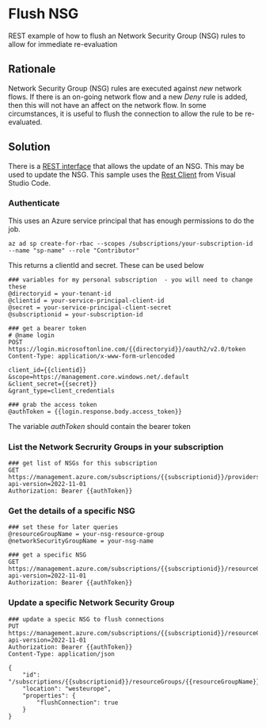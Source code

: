 # Flush NSG
REST example of how to flush an Network Security Group (NSG) rules to allow for immediate re-evaluation

## Rationale
Network Security Group (NSG) rules are executed against *new* network flows. If there is an on-going network flow and a new *Deny* rule is added, then this will not have an affect on the network flow.
In some circumstances, it is useful to flush the connection to allow the rule to be re-evaluated.

## Solution
There is a [REST interface](https://learn.microsoft.com/en-us/rest/api/virtualnetwork/network-security-groups/create-or-update?tabs=HTTP) that allows the update of an NSG. This may be used to update the NSG.
This sample uses the [Rest Client](https://marketplace.visualstudio.com/items?itemName=humao.rest-client) from Visual Studio Code.

### Authenticate
This uses an Azure service principal that has enough permissions to do the job.
```
az ad sp create-for-rbac --scopes /subscriptions/your-subscription-id  --name "sp-name" --role "Contributor"
```
This returns a clientId and secret. These can be used below

```
### variables for my personal subscription  - you will need to change these
@directoryid = your-tenant-id
@clientid = your-service-principal-client-id
@secret = your-service-principal-client-secret
@subscriptionid = your-subscription-id

### get a bearer token
# @name login
POST https://login.microsoftonline.com/{{directoryid}}/oauth2/v2.0/token
Content-Type: application/x-www-form-urlencoded

client_id={{clientid}}
&scope=https://management.core.windows.net/.default
&client_secret={{secret}}
&grant_type=client_credentials

### grab the access token
@authToken = {{login.response.body.access_token}}
```

The variable *authToken* should contain the bearer token

### List the Network Secrurity Groups in your subscription
```
### get list of NSGs for this subscription
GET https://management.azure.com/subscriptions/{{subscriptionid}}/providers/Microsoft.Network/networkSecurityGroups?api-version=2022-11-01
Authorization: Bearer {{authToken}}

```
### Get the details of a specific NSG
```
### set these for later queries
@resourceGroupName = your-nsg-resource-group
@networkSecurityGroupName = your-nsg-name

### get a specific NSG
GET https://management.azure.com/subscriptions/{{subscriptionid}}/resourceGroups/{{resourceGroupName}}/providers/Microsoft.Network/networkSecurityGroups/{{networkSecurityGroupName}}?api-version=2022-11-01
Authorization: Bearer {{authToken}}
```

### Update a specific Network Security Group
```
### update a specic NSG to flush connections
PUT https://management.azure.com/subscriptions/{{subscriptionid}}/resourceGroups/{{resourceGroupName}}/providers/Microsoft.Network/networkSecurityGroups/{{networkSecurityGroupName}}?api-version=2022-11-01
Authorization: Bearer {{authToken}}
Content-Type: application/json

{
    "id": "/subscriptions/{{subscriptionid}}/resourceGroups/{{resourceGroupName}}/providers/Microsoft.Network/networkSecurityGroups/{{networkSecurityGroupName}}",
    "location": "westeurope",
    "properties": {
        "flushConnection": true
    }
}
```
